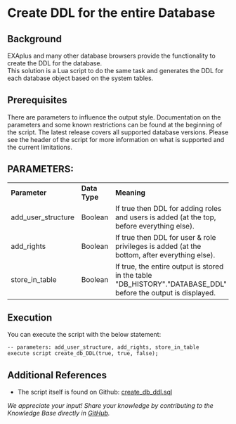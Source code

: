 # Create DDL for the entire Database 
## Background

EXAplus and many other database browsers provide the functionality to create the DDL for the database.  
This solution is a Lua script to do the same task and generates the DDL for each database object based on the system tables.

## Prerequisites

There are parameters to influence the output style. Documentation on the parameters and some known restrictions can be found at the beginning of the script. The latest release covers all supported database versions. Please see the header of the script for more information on what is supported and the current limitations.

PARAMETERS:    
-



|  |  |  |
| --- | --- | --- |
| **Parameter** | **Data Type** | **Meaning** |
| add_user_structure | Boolean | If true then DDL for adding roles and users is added (at the top, before everything else). |
| add_rights | Boolean | If true then DDL for user & role privileges is added (at the bottom, after everything else). |
| store_in_table | Boolean | If true, the entire output is stored in the table "DB_HISTORY"."DATABASE_DDL" before the output is displayed. |

## Execution

You can execute the script with the below statement:


```"code-sql"
-- parameters: add_user_structure, add_rights, store_in_table 
execute script create_db_DDL(true, true, false);
```
## Additional References

* The script itself is found on Github: [create_db_ddl.sql](https://raw.githubusercontent.com/exasol/exa-toolbox/master/utilities/create_db_ddl.sql)

*We appreciate your input! Share your knowledge by contributing to the Knowledge Base directly in [GitHub](https://github.com/exasol/public-knowledgebase).* 